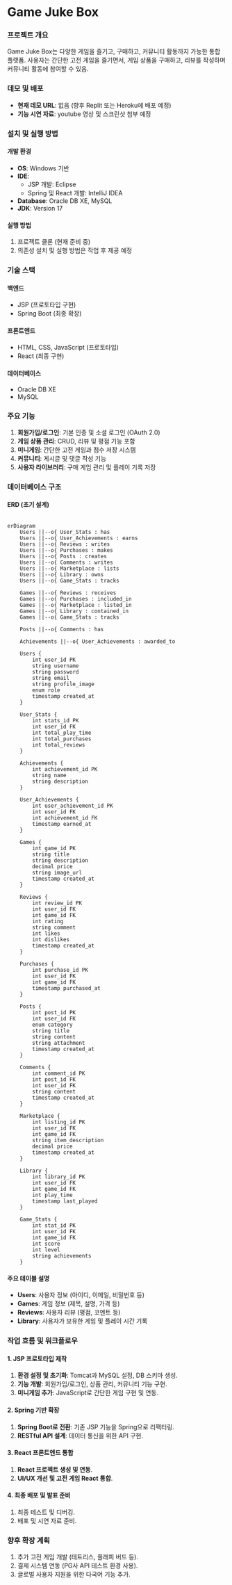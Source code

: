 # Game Juke Box 

### **프로젝트 개요**

Game Juke Box는 다양한 게임을 즐기고, 구매하고, 커뮤니티 활동까지 가능한 통합 플랫폼. 
사용자는 간단한 고전 게임을 즐기면서, 게임 상품을 구매하고, 리뷰를 작성하며 커뮤니티 활동에 참여할 수 있음.

### **데모 및 배포**

- **현재 데모 URL**: 없음 (향후 Replit 또는 Heroku에 배포 예정)
- **기능 시연 자료**: youtube 영상 및 스크린샷 첨부 예정

### **설치 및 실행 방법**

#### **개발 환경**

- **OS**: Windows 기반
- **IDE**:
  - JSP 개발: Eclipse
  - Spring 및 React 개발: IntelliJ IDEA
- **Database**: Oracle DB XE, MySQL
- **JDK**: Version 17

#### **실행 방법**

1. 프로젝트 클론 (현재 준비 중)
2. 의존성 설치 및 실행 방법은 작업 후 제공 예정

### **기술 스택**

#### **백엔드**

- JSP (프로토타입 구현)
- Spring Boot (최종 확장)

#### **프론트엔드**

- HTML, CSS, JavaScript (프로토타입)
- React (최종 구현)

#### **데이터베이스**

- Oracle DB XE
- MySQL

### **주요 기능**

1. **회원가입/로그인**: 기본 인증 및 소셜 로그인 (OAuth 2.0)
2. **게임 상품 관리**: CRUD, 리뷰 및 평점 기능 포함
3. **미니게임**: 간단한 고전 게임과 점수 저장 시스템
4. **커뮤니티**: 게시글 및 댓글 작성 기능
5. **사용자 라이브러리**: 구매 게임 관리 및 플레이 기록 저장

### **데이터베이스 구조**

#### **ERD (초기 설계)**

```mermaid

erDiagram
    Users ||--o{ User_Stats : has
    Users ||--o{ User_Achievements : earns
    Users ||--o{ Reviews : writes
    Users ||--o{ Purchases : makes
    Users ||--o{ Posts : creates
    Users ||--o{ Comments : writes
    Users ||--o{ Marketplace : lists
    Users ||--o{ Library : owns
    Users ||--o{ Game_Stats : tracks

    Games ||--o{ Reviews : receives
    Games ||--o{ Purchases : included_in
    Games ||--o{ Marketplace : listed_in
    Games ||--o{ Library : contained_in
    Games ||--o{ Game_Stats : tracks

    Posts ||--o{ Comments : has

    Achievements ||--o{ User_Achievements : awarded_to

    Users {
        int user_id PK
        string username
        string password
        string email
        string profile_image
        enum role
        timestamp created_at
    }

    User_Stats {
        int stats_id PK
        int user_id FK
        int total_play_time
        int total_purchases
        int total_reviews
    }

    Achievements {
        int achievement_id PK
        string name
        string description
    }

    User_Achievements {
        int user_achievement_id PK
        int user_id FK
        int achievement_id FK
        timestamp earned_at
    }

    Games {
        int game_id PK
        string title
        string description
        decimal price
        string image_url
        timestamp created_at
    }

    Reviews {
        int review_id PK
        int user_id FK
        int game_id FK
        int rating
        string comment
        int likes
        int dislikes
        timestamp created_at
    }

    Purchases {
        int purchase_id PK
        int user_id FK
        int game_id FK
        timestamp purchased_at
    }

    Posts {
        int post_id PK
        int user_id FK
        enum category
        string title
        string content
        string attachment
        timestamp created_at
    }

    Comments {
        int comment_id PK
        int post_id FK
        int user_id FK
        string content
        timestamp created_at
    }

    Marketplace {
        int listing_id PK
        int user_id FK
        int game_id FK
        string item_description
        decimal price
        timestamp created_at
    }

    Library {
        int library_id PK
        int user_id FK
        int game_id FK
        int play_time
        timestamp last_played
    }

    Game_Stats {
        int stat_id PK
        int user_id FK
        int game_id FK
        int score
        int level
        string achievements
    }
```

#### **주요 테이블 설명**

- **Users**: 사용자 정보 (아이디, 이메일, 비밀번호 등)
- **Games**: 게임 정보 (제목, 설명, 가격 등)
- **Reviews**: 사용자 리뷰 (평점, 코멘트 등)
- **Library**: 사용자가 보유한 게임 및 플레이 시간 기록

### **작업 흐름 및 워크플로우**

#### **1. JSP 프로토타입 제작**

1. **환경 설정 및 초기화**: Tomcat과 MySQL 설정, DB 스키마 생성.
2. **기능 개발**: 회원가입/로그인, 상품 관리, 커뮤니티 기능 구현.
3. **미니게임 추가**: JavaScript로 간단한 게임 구현 및 연동.

#### **2. Spring 기반 확장**

1. **Spring Boot로 전환**: 기존 JSP 기능을 Spring으로 리팩터링.
2. **RESTful API 설계**: 데이터 통신을 위한 API 구현.

#### **3. React 프론트엔드 통합**

1. **React 프로젝트 생성 및 연동**.
2. **UI/UX 개선 및 고전 게임 React 통합**.

#### **4. 최종 배포 및 발표 준비**

1. 최종 테스트 및 디버깅.
2. 배포 및 시연 자료 준비.

### **향후 확장 계획**

1. 추가 고전 게임 개발 (테트리스, 플래피 버드 등).
2. 결제 시스템 연동 (PG사 API 테스트 환경 사용).
3. 글로벌 사용자 지원을 위한 다국어 기능 추가.
